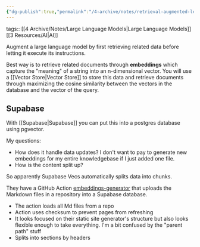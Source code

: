 ```yaml
---
{"dg-publish":true,"permalink":"/4-archive/notes/retrieval-augmented-learning-embeddings-and-documents/"}
---
```


tags:: [[4 Archive/Notes/Large Language Models\|Large Language Models]] [[3 Resources/AI\|AI]]

Augment a large language model by first retrieving related data before letting it execute its instructions.

Best way is to retrieve related documents through **embeddings** which capture the "meaning" of a string into an n-dimensional vector. You will use a [[Vector Store\|Vector Store]] to store this data and retrieve documents through maximizing the cosine similarity between the vectors in the database and the vector of the query.

## Supabase
With [[Supabase\|Supabase]] you can put this into a postgres database using pgvector.

My questions:
- How does it handle data updates? I don't want to pay to generate new embeddings for my entire knowledgebase if I just added one file.
- How is the content split up?

So apparently Supabase Vecs automatically splits data into chunks.

They have a GitHub Action [embeddings-generator](https://github.com/supabase/embeddings-generator) that uploads the Markdown files in a repository into a Supabase database.
- The action loads all Md files from a repo
- Action uses checksum to prevent pages from refreshing
- It looks focused on their static site generator's structure but also looks flexible enough to take everything. I'm a bit confused by the "parent path" stuff
- Splits into sections by headers
